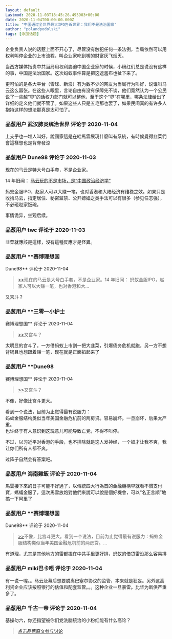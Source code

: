 ```yaml
---
layout: default
Lastmod: 2020-11-03T18:45:26.495903+00:00
date: 2020-11-04T00:00:00.000Z
title: "中国通过全世界最大IPO告诉世界：我们不是法治国家"
author: "polandpodolski"
tags: [添加话题]
---
```


企业负责人说的话惹上面不开心了，尽管没有触犯任何一条法例，当局依然可以用权利叫停企业的上市流程，叫企业家吃到嘴的财富灰飞烟灭。  
  
当西方媒体指责中共当局用权利胁迫中国企业家的时候，小粉红们总是说没有这样的事，中国是法治国家。这次蚂蚁事件算是把这遮羞布也扯下来了。  
  
更可怕的是各大平台（雪球、新浪）有为数不少的网友为当局行为叫好，说谁叫马云这么嚣张。在这些人眼里，言论自由有没有保障先不谈，他们竟然认为一个公民说了一些越“界”的话权力部门就可以整他，至于这个“界”在哪里，哪条法律给出了详细的定义他们就不管了。如果这些人只是五毛那也罢了，如果民间真的有许多人抱持这样的想法那真是太可怕了。

            
### 品葱用户 **武汉肺炎统治世界** 评论于 2020-11-04
        
上支乎也一堆人叫好，說國家這是在給馬雲展現什麼叫有系統，有時候覺得韭菜們會這樣想也是背脊發涼
        


            
### 品葱用户 **Dune98** 评论于 2020-11-03
        
现在的马云是特大号白手套，不是企业家。  
  
14 年旧闻： [马云玩的不是市场，是“中国政治经济学”]( "https://www.voachinese.com/a/alibaba-20140723/1963997.html")  
  
蚂蚁金服IPO，赵家人可以大赚一笔，也对香港和大陆经济有维稳之效。如果只是收拾马云，指定居住、秘密监禁、公开嫖娼之类手法可以有很多（参见任志强），不必砸赵家饭碗。  
  
事情诡异，坐观后续。
        


            
### 品葱用户 **twc** 评论于 2020-11-03
        
韭菜就應該是這樣，沒有這種反應才是怪異。
        


            
### 品葱用户 **赛博理想国 
Dune98** 评论于 2020-11-04
        
> [\>>]( "/article/item_id-531318#")现在的马云是大号白手套，不是企业家。14 年旧闻： 蚂蚁金服IPO，赵家人可以大赚一笔，也对香港和大...

  
  
又宫斗？
        


            
### 品葱用户 **三零一小护士 
赛博理想国** 评论于 2020-11-04
        
> [\>>]( "/article/item_id-531337#")又宫斗？

  
  
太明显的宫斗了。一方借蚂蚁上市割一把大韭菜，引爆债务危机就跑，另一方不想背锅且也想跟着赚一笔，现在就是正面掐起来了
        


            
### 品葱用户 **Dune98 
赛博理想国** 评论于 2020-11-04
        
> [\>>]( "/article/item_id-531337#")又宫斗？

  
不像，好像比宫斗更大。  
  
看到一个说法，目前为止觉得最有说服力：  
蚂蚁金服结构类似当年美国金融危机前的两房贷。容易崩坏。一旦崩坏，后果太严重。  
也许终于有人意识到这玩意儿可能导致亡党，不得不叫停。  
  
不过，以习近平对香港的手段，也不排除就是这人发神经，一个奴才让我不爽，我让你们所有人都不爽。  
  
过阵子自然会有答案吧。
        


            
### 品葱用户 **海南雞飯** 评论于 2020-11-04
        
馬雲接下來的日子可能不好過了，以傳統四大行為首的金融機構早就看不慣支付寶，螞蟻金服了，這次馬雲放炮對他們來說可以說是個好機會，可以“名正言順”地搞一下阿里了
        


            
### 品葱用户 **赛博理想国 
Dune98** 评论于 2020-11-04
        
> [\>>]( "/article/item_id-531349#")不像，比宫斗更大。看到一个说法，目前为止觉得最有说服力：蚂蚁金服结构类似当年美国金融危机前的两房贷。...

  
有道理，尤其是其他地方的雷都捏在中共手里更好排，蚂蚁的借贷雷没那么容易排
        


            
### 品葱用户 **miki巴卡唔** 评论于 2020-11-04
        
有一说一喔。。马云及幕后想要脱离巴塞尔协议的监管，本来就是狂妄。另外这高利贷企业应该按照银行的估值和配套监管。。。这种企业一旦暴雷。比华为断供严重多了。
        


            
### 品葱用户 **千古一帝** 评论于 2020-11-04
        
基操勿六，你还指望被你们党洗脑统治的小粉红能有什么高论？
        






> [点击品葱原文参与讨论](https://pincong.rocks/article/25820)

